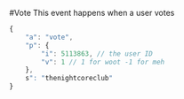#Vote
This event happens when a user votes
```js
{
	"a": "vote", 
	"p": {
		"i": 5113863, // the user ID
		"v": 1 // 1 for woot -1 for meh
	}, 
	s": "thenightcoreclub"
}
```